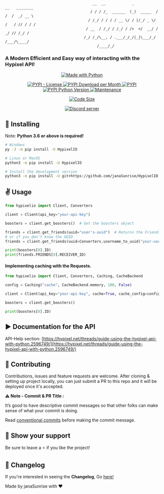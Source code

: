```
                                        __  __            _           __   ________ 
                                       / / / /_  ______  (_)  _____  / /  /  _/ __ \
                                      / /_/ / / / / __ \/ / |/_/ _ \/ /   / // / / /
                                     / __  / /_/ / /_/ / />  </  __/ /  _/ // /_/ / 
                                    /_/ /_/\__, / .___/_/_/|_|\___/_/  /___/\____/  
                                          /____/_/                                  
```

<p align="center">

### A Modern Efficient and Easy way of interacting with the Hypixel API!

</p>

<p align="center">

<a href="https://www.python.org/">
    <img src="http://ForTheBadge.com/images/badges/made-with-python.svg" alt="Made with Python" />
</a>

</p>

<p align="center">

<a href="https://pypi.org/project/HypixelIO">
    <img src="https://img.shields.io/pypi/l/HypixelIO" alt="PYPI - License" />
</a>

<a href="https://pypi.org/project/HypixelIO">
    <img src="https://img.shields.io/pypi/dm/ansicolortags.svg" alt="PYPI Download per Month" />
</a>

<a href="https://pypi.org/project/HypixelIO">
    <img src="https://img.shields.io/pypi/v/HypixelIO" alt="PYPI" />
</a>

<a href="https://pypi.org/project/HypixelIO">
    <img src="https://img.shields.io/pypi/pyversions/HypixelIO" alt="PYPI Python Version" />
</a>

<a href="https://GitHub.com/janaSunrise/HypixelIO/graphs/commit-activity">
    <img src="https://img.shields.io/badge/Maintained%3F-yes-green.svg" alt="Maintenance" />
</a>

</p>

<p align="center">

<a href="https://github.com/janaSunrise/HypixelIO">
    <img src="https://img.shields.io/github/languages/code-size/janaSunrise/HypixelIO" alt="Code Size" />
</a>

</p>

<p align="center">

<a href="https://discord.gg/6bB3UWj">
    <img src="https://img.shields.io/discord/734712951621025822?style=for-the-badge" alt="Discord server" />
</a>

</p>

## 🚀 Installing
Note: **Python 3.6 or above is required!**
```bash
# Windows
py -3 -m pip install -U HypixelIO

# Linux or MacOS
python3 -m pip install -U HypixelIO

# Install the development version
python3 -m pip install -U git+https://github.com/janaSunrise/HypixelIO
```

## ✌ Usage

```python
from hypixelio import Client, Converters

client = Client(api_key="your-api-key")

boosters = client.get_boosters()  # Get the boosters object

friends = client.get_friends(uuid="user's-uuid")  # Returns the Friends object
# or if you don't know the UUID
friends = client.get_friends(uuid=Converters.username_to_uuid("your-username"))

print(boosters[0].ID)
print(friends.FRIENDS[0].RECEIVER_ID)
```

#### Implementing caching with the Requests.

```python
from hypixelio import Client, Converters, Caching, CacheBackend

config = Caching("cache", CacheBackend.memory, 100, False)

client = Client(api_key="your-api-key", cache=True, cache_config=config)

boosters = client.get_boosters()

print(boosters[0].ID)
```

## ▶ Documentation for the API
API-Help section: [https://hypixel.net/threads/guide-using-the-hypixel-api-with-python.2596749/](https://hypixel.net/threads/guide-using-the-hypixel-api-with-python.2596749/)

## 🤝 Contributing

Contributions, issues and feature requests are welcome. After cloning & setting up project locally, you can just submit a PR to this repo and it will be deployed once it's accepted.

**⚠️ Note - Commit & PR Title :**

It’s good to have descriptive commit messages so that other folks can make sense of what your commit is doing.

Read [conventional commits](https://www.conventionalcommits.org/en/v1.0.0-beta.3/) before making the commit message.

## 🙌 Show your support

Be sure to leave a ⭐️ if you like the project!

## 📢 Changelog
If you're interested in seeing the **Changelog**, Go [here!](https://github.com/janaSunrise/HypixelIO/blob/main/CHANGELOG.md)

Made by janaSunrise with ❤
